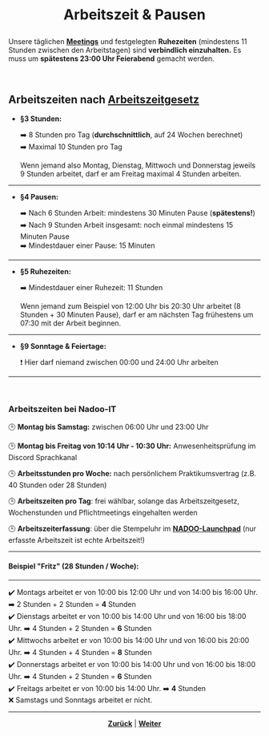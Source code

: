 # <p align="center">Arbeitszeit & Pausen</p>

Unsere täglichen [**Meetings**](/docs/03-meetings/README.md) und festgelegten **Ruhezeiten** (mindestens 11 Stunden zwischen den Arbeitstagen) sind **verbindlich einzuhalten.** Es muss um **spätestens 23:00 Uhr Feierabend** gemacht werden.

</br>

## Arbeitszeiten nach [Arbeitszeitgesetz](https://www.gesetze-im-internet.de/arbzg/BJNR117100994.html)

- **§3 Stunden:**

  ➡️ 8 Stunden pro Tag (**durchschnittlich**, auf 24 Wochen berechnet) </br>
  ➡️ Maximal 10 Stunden pro Tag </br>

  Wenn jemand also Montag, Dienstag, Mittwoch und Donnerstag jeweils 9 Stunden arbeitet, darf er am Freitag maximal 4 Stunden arbeiten.

---

- **§4 Pausen:**

  ➡️ Nach 6 Stunden Arbeit: mindestens 30 Minuten Pause (**spätestens!**) </br>
  ➡️ Nach 9 Stunden Arbeit insgesamt: noch einmal mindestens 15 Minuten Pause </br>
  ➡️ Mindestdauer einer Pause: 15 Minuten

---

- **§5 Ruhezeiten:**

  ➡️ Mindestdauer einer Ruhezeit: 11 Stunden </br>

  Wenn jemand zum Beispiel von 12:00 Uhr bis 20:30 Uhr arbeitet (8 Stunden + 30 Minuten Pause), darf er am nächsten Tag frühestens um 07:30 mit der Arbeit beginnen.

---

- **§9 Sonntage & Feiertage:**

  ❗ Hier darf niemand zwischen 00:00 und 24:00 Uhr arbeiten

---

</br>

### Arbeitszeiten bei Nadoo-IT

🕒 **Montag bis Samstag:** zwischen 06:00 Uhr und 23:00 Uhr

🕒 **Montag bis Freitag von 10:14 Uhr - 10:30 Uhr:** Anwesenheitsprüfung im Discord Sprachkanal

🕒 **Arbeitsstunden pro Woche:** nach persönlichem Praktikumsvertrag (z.B. 40 Stunden oder 28 Stunden)

🕒 **Arbeitszeiten pro Tag**: frei wählbar, solange das Arbeitszeitgesetz, Wochenstunden und Pflichtmeetings eingehalten werden

🕒 **Arbeitszeiterfassung**: über die Stempeluhr im [**NADOO-Launchpad**](docs/01-organisation/01-zeiterfassung/01-launchpad-guide/README.md) (nur erfasste Arbeitszeit ist echte Arbeitszeit!)

---

#### Beispiel "Fritz" (28 Stunden / Woche):

---

✔️ Montags arbeitet er von 10:00 bis 12:00 Uhr und von 14:00 bis 16:00 Uhr. ➡️ 2 Stunden + 2 Stunden = **4** Stunden <br>
✔️ Dienstags arbeitet er von 10:00 bis 14:00 Uhr und von 16:00 bis 18:00 Uhr. ➡️ 4 Stunden + 2 Stunden = **6** Stunden <br>
✔️ Mittwochs arbeitet er von 10:00 bis 14:00 Uhr und von 16:00 bis 20:00 Uhr. ➡️ 4 Stunden + 4 Stunden = **8** Stunden <br>
✔️ Donnerstags arbeitet er von 10:00 bis 14:00 Uhr und von 16:00 bis 18:00 Uhr. ➡️ 4 Stunden + 2 Stunden = **6** Stunden <br>
✔️ Freitags arbeitet er von 10:00 bis 14:00 Uhr. ➡️ **4** Stunden <br>
❌ Samstags und Sonntags arbeitet er nicht. <br>

---

<p align="center">
<a href="/docs/01-organisation/02-zeit_und_ausbildungsnachweise/03-ueberpruefung/README.md"><strong>Zurück</strong></a> | <a href="/docs/01-organisation/04-urlaub/README.md"><strong>Weiter</strong></a>
</p>
